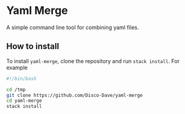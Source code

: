 # Yaml Merge
A simple command line tool for combining yaml files.

## How to install
To install `yaml-merge`, clone the repository and run `stack install`. For example
```bash
#!/bin/bash

cd /tmp
git clone https://github.com/Disco-Dave/yaml-merge 
cd yaml-merge
stack install
```

